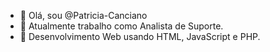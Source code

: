 - 👋 Olá, sou @Patricia-Canciano
- 👀 Atualmente trabalho como Analista de Suporte. 
- 🌱 Desenvolvimento Web usando HTML, JavaScript e PHP.

<!---
Patricia-Canciano/Patricia-Canciano is a ✨ special ✨ repository because its `README.md` (this file) appears on your GitHub profile.
You can click the Preview link to take a look at your changes.
--->
